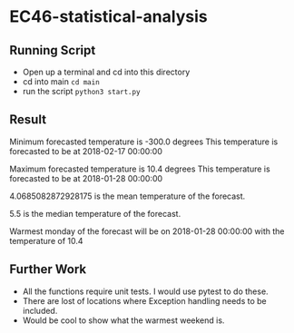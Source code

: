 # EC46-statistical-analysis

## Running Script
- Open up a terminal and cd into this directory
- cd into main `cd main`
- run the script `python3 start.py`

## Result
Minimum forecasted temperature is -300.0 degrees
This temperature is forecasted to be at 2018-02-17 00:00:00

Maximum forecasted temperature is 10.4 degrees
This temperature is forecasted to be at 2018-01-28 00:00:00

4.0685082872928175 is the mean temperature of the forecast.

5.5 is the median temperature of the forecast.

Warmest monday of the forecast will be on 2018-01-28 00:00:00
with the temperature of 10.4


## Further Work
- All the functions require unit tests. I would use pytest to do these.
- There are lost of locations where Exception handling needs to be included.
- Would be cool to show what the warmest weekend is.
